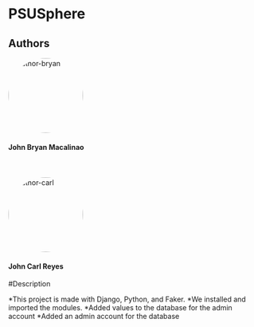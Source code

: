 # PSUSphere
## Authors
<img src="https://avatars.githubusercontent.com/u/114970133?v=4" alt="author-bryan" style="border-radius:50%;" width="150">

#### John Bryan Macalinao 

<br>
<br>

<img src="https://avatars.githubusercontent.com/u/103120453?v=4" alt="author-carl" style="border-radius:50%;" width="150">

#### John Carl Reyes <br>

#Description

*This project is made with Django, Python, and Faker.
*We installed and imported the modules.
*Added values to the database for the admin account
*Added an admin account for the database
